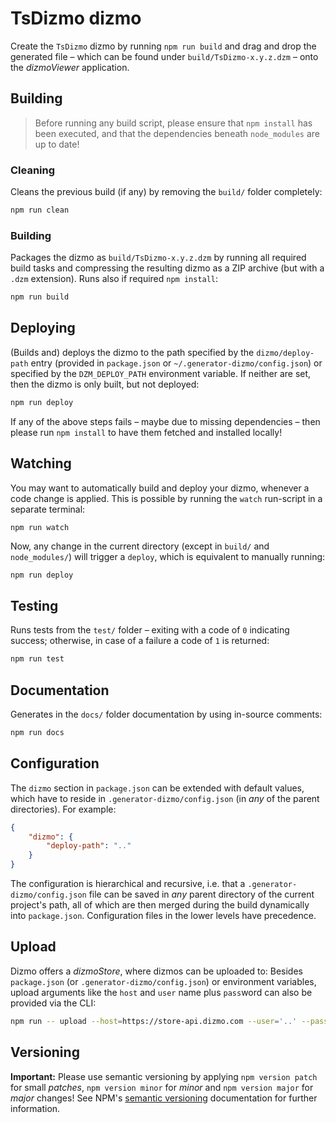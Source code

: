 # TsDizmo dizmo

Create the `TsDizmo` dizmo by running `npm run build` and drag and drop the generated file &ndash; which can be found under `build/TsDizmo-x.y.z.dzm` &ndash; onto the *dizmoViewer* application.

## Building

> Before running any build script, please ensure that `npm install` has been executed, and that the dependencies beneath `node_modules` are up to date!

### Cleaning

Cleans the previous build (if any) by removing the `build/` folder completely:

```sh
npm run clean
```

### Building

Packages the dizmo as `build/TsDizmo-x.y.z.dzm` by running all required build tasks and compressing the resulting dizmo as a ZIP archive (but with a `.dzm` extension). Runs also if required `npm install`:

```sh
npm run build
```

## Deploying

(Builds and) deploys the dizmo to the path specified by the `dizmo/deploy-path` entry (provided in `package.json` or `~/.generator-dizmo/config.json`) or specified by the `DZM_DEPLOY_PATH` environment variable. If neither are set, then the dizmo is only built, but not deployed:

```sh
npm run deploy
```

If any of the above steps fails &ndash; maybe due to missing dependencies &ndash; then please run `npm install` to have them fetched and installed locally!

## Watching

You may want to automatically build and deploy your dizmo, whenever a code change is applied. This is possible by running the `watch` run-script in a separate terminal:

```sh
npm run watch
```

Now, any change in the current directory (except in `build/` and `node_modules/`) will trigger a `deploy`, which is equivalent to manually running:

    npm run deploy

## Testing

Runs tests from the `test/` folder &ndash; exiting with a code of `0` indicating success; otherwise, in case of a failure a code of `1` is returned:

```sh
npm run test
```

## Documentation

Generates in the `docs/` folder documentation by using in-source comments:

```sh
npm run docs
```

## Configuration

The `dizmo` section in `package.json` can be extended with default values, which have to reside in `.generator-dizmo/config.json` (in *any* of the parent directories). For example:

```json
{
    "dizmo": {
        "deploy-path": ".."
    }
}
```

The configuration is hierarchical and recursive, i.e. that a `.generator-dizmo/config.json` file can be saved in *any* parent directory of the current project's path, all of which are then merged during the build dynamically into `package.json`. Configuration files in the lower levels have precedence.

## Upload

Dizmo offers a *dizmoStore*, where dizmos can be uploaded to: Besides `package.json` (or `.generator-dizmo/config.json`) or environment variables, upload arguments like the `host` and `user` name plus `pass`word can also be provided via the CLI:

```sh
npm run -- upload --host=https://store-api.dizmo.com --user='..' --pass='..'
```

## Versioning

**Important:** Please use semantic versioning by applying `npm version patch` for small *patches*, `npm version minor` for *minor* and `npm version major` for *major* changes! See NPM's [semantic versioning](https://docs.npmjs.com/getting-started/semantic-versioning) documentation for further information.
